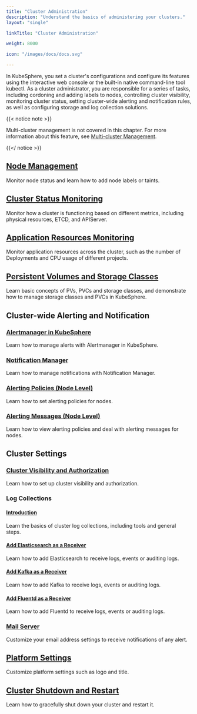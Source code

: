 ```yaml
---
title: "Cluster Administration"
description: "Understand the basics of administering your clusters."
layout: "single"

linkTitle: "Cluster Administration"

weight: 8000

icon: "/images/docs/docs.svg"

---
```


In KubeSphere, you set a cluster's configurations and configure its features using the interactive web console or the built-in native command-line tool kubectl. As a cluster administrator, you are responsible for a series of tasks, including cordoning and adding labels to nodes, controlling cluster visibility, monitoring cluster status, setting cluster-wide alerting and notification rules, as well as configuring storage and log collection solutions.

{{< notice note >}}

Multi-cluster management is not covered in this chapter. For more information about this feature, see [Multi-cluster Management](../multicluster-management/).

{{</ notice >}}

## [Node Management](../cluster-administration/nodes/)

Monitor node status and learn how to add node labels or taints.

## [Cluster Status Monitoring](../cluster-administration/cluster-status-monitoring/)

Monitor how a cluster is functioning based on different metrics, including physical resources, ETCD, and APIServer.

## [Application Resources Monitoring](../cluster-administration/application-resources-monitoring/)

Monitor application resources across the cluster, such as the number of Deployments and CPU usage of different projects.

## [Persistent Volumes and Storage Classes](../cluster-administration/persistent-volume-and-storage-class/)

Learn basic concepts of PVs, PVCs and storage classes, and demonstrate how to manage storage classes and PVCs in KubeSphere.

## Cluster-wide Alerting and Notification

### [Alertmanager in KubeSphere](../cluster-administration/cluster-wide-alerting-and-notification/alertmanager/)

Learn how to manage alerts with Alertmanager in KubeSphere.

### [Notification Manager](../cluster-administration/cluster-wide-alerting-and-notification/notification-manager/)

Learn how to manage notifications with Notification Manager.

### [Alerting Policies (Node Level)](../cluster-administration/cluster-wide-alerting-and-notification/alerting-policy/)

Learn how to set alerting policies for nodes.

### [Alerting Messages (Node Level)](../cluster-administration/cluster-wide-alerting-and-notification/alerting-message/)

Learn how to view alerting policies and deal with alerting messages for nodes.

## Cluster Settings

### [Cluster Visibility and Authorization](../cluster-administration/cluster-settings/cluster-visibility-and-authorization/)

Learn how to set up cluster visibility and authorization.

### Log Collections

#### [Introduction](../cluster-administration/cluster-settings/log-collections/introduction/)

Learn the basics of cluster log collections, including tools and general steps.

#### [Add Elasticsearch as a Receiver](../cluster-administration/cluster-settings/log-collections/add-es-as-receiver/)

Learn how to add Elasticsearch to receive logs, events or auditing logs.

#### [Add Kafka as a Receiver](../cluster-administration/cluster-settings/log-collections/add-kafka-as-receiver/)

Learn how to add Kafka to receive logs, events or auditing logs.

#### [Add Fluentd as a Receiver](../cluster-administration/cluster-settings/log-collections/add-fluentd-as-receiver/)

Learn how to add Fluentd to receive logs, events or auditing logs.

### [Mail Server](../cluster-administration/cluster-settings/mail-server/)

Customize your email address settings to receive notifications of any alert.

## [Platform Settings](../cluster-administration/platform-settings/)

Customize platform settings such as logo and title. 

## [Cluster Shutdown and Restart](../cluster-administration/shut-down-and-restart-cluster-gracefully/)

Learn how to gracefully shut down your cluster and restart it.
